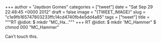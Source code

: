 
+++
author = "Jaydson Gomes"
categories = ["tweet"]
date = "Sat Sep 29 22:48:45 +0000 2012"
draft = false
image = "{TWEET_IMAGE}"
slug = "c1e9fb165747803233ffc14cd4740fb4e5dd4a85"
tags = ["tweet"]
title = """RT @idiot: $ mkdir "MC_Ha..."""
+++
RT @idiot: $ mkdir 'MC_Hammer"
$ chmod 000 "MC_Hammer"

Can't touch this.
